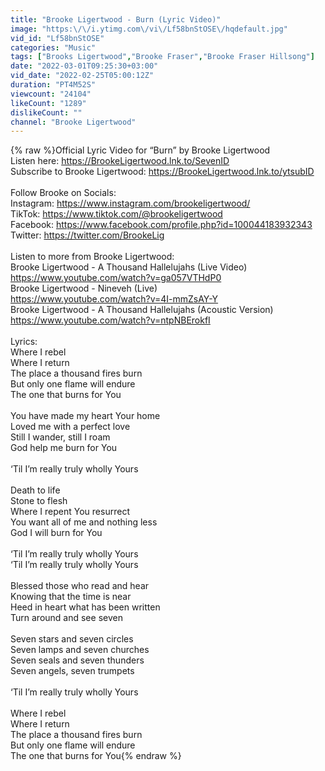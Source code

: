 ```yaml
---
title: "Brooke Ligertwood - Burn (Lyric Video)"
image: "https:\/\/i.ytimg.com\/vi\/Lf58bnStOSE\/hqdefault.jpg"
vid_id: "Lf58bnStOSE"
categories: "Music"
tags: ["Brooks Ligertwood","Brooke Fraser","Brooke Fraser Hillsong"]
date: "2022-03-01T09:25:30+03:00"
vid_date: "2022-02-25T05:00:12Z"
duration: "PT4M52S"
viewcount: "24104"
likeCount: "1289"
dislikeCount: ""
channel: "Brooke Ligertwood"
---
```

{% raw %}Official Lyric Video for “Burn” by Brooke Ligertwood<br />Listen here: <a rel="nofollow" target="blank" href="https://BrookeLigertwood.lnk.to/SevenID">https://BrookeLigertwood.lnk.to/SevenID</a> <br />Subscribe to Brooke Ligertwood: <a rel="nofollow" target="blank" href="https://BrookeLigertwood.lnk.to/ytsubID">https://BrookeLigertwood.lnk.to/ytsubID</a> <br /><br />Follow Brooke on Socials:<br />Instagram: <a rel="nofollow" target="blank" href="https://www.instagram.com/brookeligertwood/">https://www.instagram.com/brookeligertwood/</a> <br />TikTok: <a rel="nofollow" target="blank" href="https://www.tiktok.com/@brookeligertwood">https://www.tiktok.com/@brookeligertwood</a> <br />Facebook: <a rel="nofollow" target="blank" href="https://www.facebook.com/profile.php?id=100044183932343">https://www.facebook.com/profile.php?id=100044183932343</a> <br />Twitter: <a rel="nofollow" target="blank" href="https://twitter.com/BrookeLig">https://twitter.com/BrookeLig</a> <br /><br />Listen to more from Brooke Ligertwood:<br />Brooke Ligertwood - A Thousand Hallelujahs (Live Video)<br /><a rel="nofollow" target="blank" href="https://www.youtube.com/watch?v=ga057VTHdP0">https://www.youtube.com/watch?v=ga057VTHdP0</a> <br />Brooke Ligertwood - Nineveh (Live)<br /><a rel="nofollow" target="blank" href="https://www.youtube.com/watch?v=4I-mmZsAY-Y">https://www.youtube.com/watch?v=4I-mmZsAY-Y</a> <br />Brooke Ligertwood - A Thousand Hallelujahs (Acoustic Version)<br /><a rel="nofollow" target="blank" href="https://www.youtube.com/watch?v=ntpNBErokfI">https://www.youtube.com/watch?v=ntpNBErokfI</a> <br /><br />Lyrics:<br />Where I rebel<br />Where I return<br />The place a thousand fires burn<br />But only one flame will endure<br />The one that burns for You<br /> <br />You have made my heart Your home<br />Loved me with a perfect love<br />Still I wander, still I roam<br />God help me burn for You<br /> <br />‘Til I’m really truly wholly Yours<br /> <br />Death to life<br />Stone to flesh<br />Where I repent You resurrect<br />You want all of me and nothing less<br />God I will burn for You  <br /> <br />‘Til I’m really truly wholly Yours<br />‘Til I’m really truly wholly Yours<br /> <br />Blessed those who read and hear<br />Knowing that the time is near<br />Heed in heart what has been written<br />Turn around and see seven<br /> <br />Seven stars and seven circles<br />Seven lamps and seven churches<br />Seven seals and seven thunders<br />Seven angels, seven trumpets<br /> <br />‘Til I’m really truly wholly Yours<br /> <br />Where I rebel<br />Where I return<br />The place a thousand fires burn<br />But only one flame will endure<br />The one that burns for You{% endraw %}
